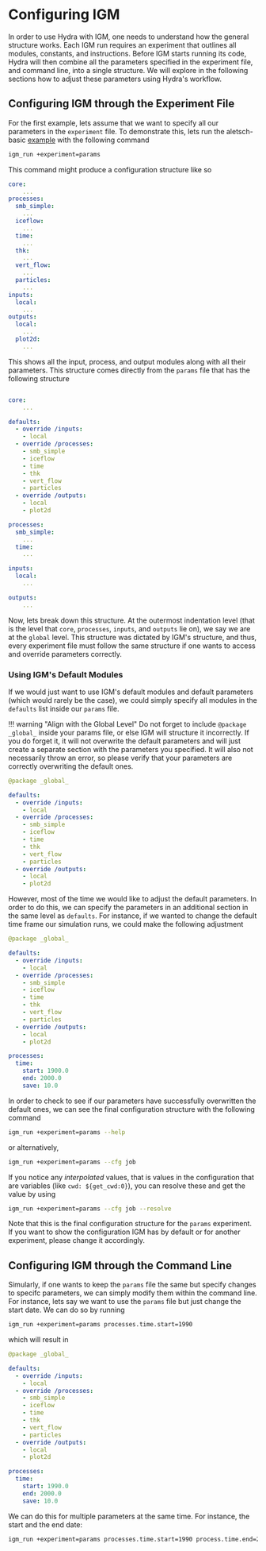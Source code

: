 # Configuring IGM

In order to use Hydra with IGM, one needs to understand how the general structure works. Each IGM run requires an experiment that outlines all modules, constants, and instructions. Before IGM starts running its code, Hydra will then combine all the parameters specified in the experiment file, and command line, into a single structure. We will explore in the following sections how to adjust these parameters using Hydra's workflow.

## Configuring IGM through the Experiment File

For the first example, lets assume that we want to specify all our parameters in the `experiment` file. To demonstrate this, lets run the aletsch-basic [example](https://github.com/instructed-glacier-model/igm-examples/tree/main/aletsch-basic) with the following command

```bash
igm_run +experiment=params
```

This command might produce a configuration structure like so

```yaml
core:
	...
processes:
  smb_simple:
	...
  iceflow:
	...
  time:
	...
  thk:
	...
  vert_flow:
	...
  particles:
	...
inputs:
  local:
	...
outputs:
  local:
	...
  plot2d:
	...
```

This shows all the input, process, and output modules along with all their parameters. This structure comes directly from the `params` file that has the following structure

```yaml

core:
	...

defaults:
  - override /inputs: 
    - local
  - override /processes: 
    - smb_simple
    - iceflow
    - time
    - thk
    - vert_flow
    - particles
  - override /outputs: 
    - local
    - plot2d

processes:
  smb_simple:
	...
  time:
	...

inputs:
  local:
	...

outputs:
	...
```

Now, lets break down this structure. At the outermost indentation level (that is the level that `core`, `processes`, `inputs`, and `outputs` lie on), we say we are at the `global` level. This structure was dictated by IGM's structure, and thus, every experiment file must follow the same structure if one wants to access and override parameters correctly.

### Using IGM's Default Modules

If we would just want to use IGM's default modules and default parameters (which would rarely be the case), we could simply specify all modules in the `defaults` list inside our `params` file.

!!! warning "Align with the Global Level"
	Do not forget to include `@package _global_` inside your params file, or else IGM will structure it incorrectly. If you do forget it, it will not overwrite the default parameters and will just create a separate section with the parameters you specified. It will also not necessarily throw an error, so please verify that your parameters are correctly overwriting the default ones.

```yaml
@package _global_

defaults:
  - override /inputs: 
    - local
  - override /processes: 
    - smb_simple
    - iceflow
    - time
    - thk
    - vert_flow
    - particles
  - override /outputs: 
    - local
    - plot2d
```
However, most of the time we would like to adjust the default parameters. In order to do this, we can specify the parameters in an additional section in the same level as `defaults`. For instance, if we wanted to change the default time frame our simulation runs, we could make the following adjustment

```yaml hl_lines="6 9 17-21"
@package _global_

defaults:
  - override /inputs: 
    - local
  - override /processes: 
    - smb_simple
    - iceflow
    - time
    - thk
    - vert_flow
    - particles
  - override /outputs: 
    - local
    - plot2d

processes:
  time:
    start: 1900.0
    end: 2000.0
    save: 10.0

```

In order to check to see if our parameters have successfully overwritten the default ones, we can see the final configuration structure with the following command

```bash
igm_run +experiment=params --help
```

or alternatively,

```bash
igm_run +experiment=params --cfg job
```

If you notice any *interpolated* values, that is values in the configuration that are variables (like `cwd: ${get_cwd:0}`), you can resolve these and get the value by using

```bash
igm_run +experiment=params --cfg job --resolve
```

Note that this is the final configuration structure for the `params` experiment. If you want to show the configuration IGM has by default or for another experiment, please change it accordingly. 

## Configuring IGM through the Command Line

Simularly, if one wants to keep the `params` file the same but specify changes to specifc parameters, we can simply modify them within the command line. For instance, lets say we want to use the `params` file but just change the start date. We can do so by running

```bash
igm_run +experiment=params processes.time.start=1990
```

which will result in

```yaml hl_lines="19"
@package _global_

defaults:
  - override /inputs: 
    - local
  - override /processes: 
    - smb_simple
    - iceflow
    - time
    - thk
    - vert_flow
    - particles
  - override /outputs: 
    - local
    - plot2d

processes:
  time:
    start: 1990.0
    end: 2000.0
    save: 10.0

```

We can do this for multiple parameters at the same time. For instance, the start and the end date:
```bash
igm_run +experiment=params processes.time.start=1990 process.time.end=2050
```